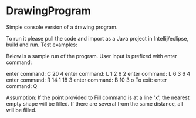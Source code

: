# DrawingProgram
 Simple console version of a drawing program.
 
 To run it please pull the code and import as a Java project in Intellij/eclipse, build and run.
 Test examples:
 
 Below is a sample run of the program. User input is prefixed with enter command:
 
 enter command: C 20 4
 enter command: L 1 2 6 2
 enter command: L 6 3 6 4
 enter command: R 14 1 18 3
 enter command: B 10 3 o
 To exit:
 enter command: Q
 
 Assumption: If the point provided to Fill command is at a line 'x', the nearest empty shape will be filled.
 If there are several from the same distance, all will be filled.
